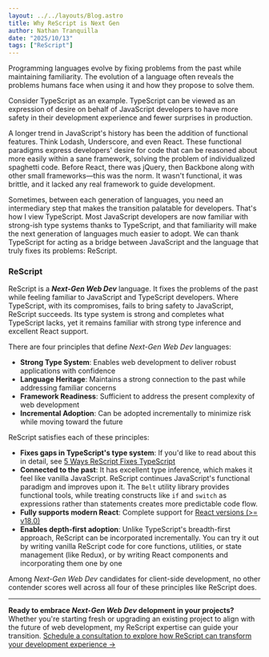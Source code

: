 ```yaml
---
layout: ../../layouts/Blog.astro
title: Why ReScript is Next Gen
author: Nathan Tranquilla
date: "2025/10/13"
tags: ["ReScript"]
---
```


Programming languages evolve by fixing problems from the past while maintaining familiarity. The evolution of a language often reveals the problems humans face when using it and how they propose to solve them.

Consider TypeScript as an example. TypeScript can be viewed as an expression of desire on behalf of JavaScript developers to have more safety in their development experience and fewer surprises in production.

A longer trend in JavaScript's history has been the addition of functional features. Think Lodash, Underscore, and even React. These functional paradigms express developers' desire for code that can be reasoned about more easily within a sane framework, solving the problem of individualized spaghetti code. Before React, there was jQuery, then Backbone along with other small frameworks—this was the norm. It wasn't functional, it was brittle, and it lacked any real framework to guide development.

Sometimes, between each generation of languages, you need an intermediary step that makes the transition palatable for developers. That's how I view TypeScript. Most JavaScript developers are now familiar with strong-ish type systems thanks to TypeScript, and that familiarity will make the next generation of languages much easier to adopt. We can thank TypeScript for acting as a bridge between JavaScript and the language that truly fixes its problems: ReScript.

### ReScript

ReScript is a _**Next-Gen Web Dev**_ language. It fixes the problems of the past while feeling familiar to JavaScript and TypeScript developers. Where TypeScript, with its compromises, fails to bring safety to JavaScript, ReScript succeeds. Its type system is strong and completes what TypeScript lacks, yet it remains familiar with strong type inference and excellent React support. 

There are four principles that define _*Next-Gen Web Dev*_ languages:

* **Strong Type System**: Enables web development to deliver robust applications with confidence
* **Language Heritage**: Maintains a strong connection to the past while addressing familiar concerns
* **Framework Readiness**: Sufficient to address the present complexity of web development
* **Incremental Adoption**: Can be adopted incrementally to minimize risk while moving toward the future

ReScript satisfies each of these principles:

* **Fixes gaps in TypeScript's type system**: If you'd like to read about this in detail, see [5 Ways ReScript Fixes TypeScript](/blogs/5-ways-rescript-fixes-typescript)
* **Connected to the past**: It has excellent type inference, which makes it feel like vanilla JavaScript. ReScript continues JavaScript's functional paradigm and improves upon it. The `Belt` utility library provides functional tools, while treating constructs like `if` and `switch` as expressions rather than statements creates more predictable code flow.
* **Fully supports modern React**: Complete support for [React versions (>= v18.0)](https://rescript-lang.org/docs/react/latest/introduction)
* **Enables depth-first adoption**: Unlike TypeScript's breadth-first approach, ReScript can be incorporated incrementally. You can try it out by writing vanilla ReScript code for core functions, utilities, or state management (like Redux), or by writing React components and incorporating them one by one 

Among _*Next-Gen Web Dev*_ candidates for client-side development, no other contender scores well across all four of these principles like ReScript does. 

---

**Ready to embrace _Next-Gen Web Dev_ delopment in your projects?** Whether you're starting fresh or upgrading an existing project to align with the future of web development, my ReScript expertise can guide your transition. <a href="/services" target="_blank" rel="noopener noreferrer">Schedule a consultation to explore how ReScript can transform your development experience →</a>
